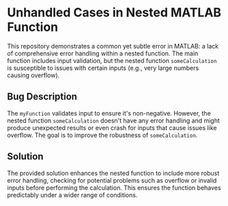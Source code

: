 # Unhandled Cases in Nested MATLAB Function

This repository demonstrates a common yet subtle error in MATLAB:  a lack of comprehensive error handling within a nested function. The main function includes input validation, but the nested function `someCalculation` is susceptible to issues with certain inputs (e.g., very large numbers causing overflow).

## Bug Description
The `myFunction` validates input to ensure it's non-negative. However, the nested function `someCalculation` doesn't have any error handling and might produce unexpected results or even crash for inputs that cause issues like overflow.  The goal is to improve the robustness of `someCalculation`. 

## Solution
The provided solution enhances the nested function to include more robust error handling, checking for potential problems such as overflow or invalid inputs before performing the calculation.  This ensures the function behaves predictably under a wider range of conditions.